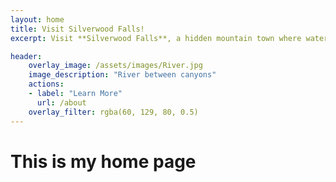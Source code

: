 ```yaml
---
layout: home
title: Visit Silverwood Falls! 
excerpt: Visit **Silverwood Falls**, a hidden mountain town where waterfalls sing, trails wind through misty pines, and history lingers in every stone on Main Street. Whether you want to hike, explore, dine, or simply breathe in the crisp mountain air, Silverwood Falls offers a little magic for everyone.  

header:
    overlay_image: /assets/images/River.jpg
    image_description: "River between canyons"
    actions:
    - label: "Learn More"
      url: /about
    overlay_filter: rgba(60, 129, 80, 0.5)
---
```




# This is my home page
